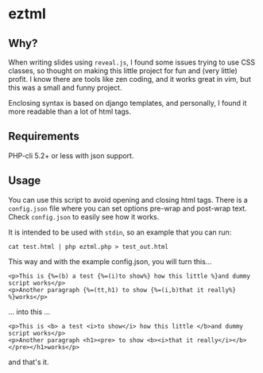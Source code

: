 # eztml

## Why?

When writing slides using `reveal.js`, I found some issues trying to use CSS classes, so
thought on making this little project for fun and (very little) profit. I know there are tools like
zen coding, and it works great in vim, but this was a small and funny project.

Enclosing syntax is based on django templates, and personally, I found it more readable than a lot of
html tags.

## Requirements

PHP-cli 5.2+ or less with json support.

## Usage

You can use this script to avoid opening and closing html tags. There is a `config.json` file where you can
set options pre-wrap and post-wrap text. Check `config.json` to easily see how it works.

It is intended to be used with `stdin`, so an example that you can run:

```
cat test.html | php eztml.php > test_out.html
```

This way and with the example config.json, you will turn this...

```
<p>This is {%=(b) a test {%=(i)to show%} how this little %}and dummy script works</p>
<p>Another paragraph {%=(tt,h1) to show {%=(i,b)that it really%} %}works</p>
```

... into this ...

```
<p>This is <b> a test <i>to show</i> how this little </b>and dummy script works</p>
<p>Another paragraph <h1><pre> to show <b><i>that it really</i></b> </pre></h1>works</p>
```

and that's it.
